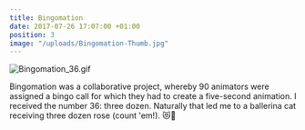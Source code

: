 ```yaml
---
title: Bingomation
date: 2017-07-26 17:07:00 +01:00
position: 3
image: "/uploads/Bingomation-Thumb.jpg"
---
```


![Bingomation_36.gif](/uploads/Bingomation_36.gif)

Bingomation was a collaborative project, whereby 90 animators were assigned a bingo call for which they had to create a five-second animation. I received the number 36: three dozen. Naturally that led me to a ballerina cat receiving three dozen rose (count 'em!). 😻🌹